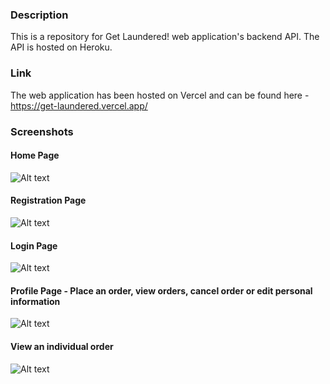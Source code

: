 ### Description

This is a repository for Get Laundered! web application's backend API. The API is hosted on Heroku.

### Link
The web application has been hosted on Vercel and can be found here - https://get-laundered.vercel.app/

### Screenshots

#### Home Page

![Alt text](https://i.ibb.co/BqYGzDh/Get-Laundered.png)

#### Registration Page

![Alt text](https://i.ibb.co/48RJJpK/Get-Laundered-1.png)

#### Login Page

![Alt text](https://i.ibb.co/KDz8m3V/Get-Laundered-2.png)

#### Profile Page - Place an order, view orders, cancel order or edit personal information

![Alt text](https://i.ibb.co/5hZkVHk/Get-Laundered-3.png)

#### View an individual order

![Alt text](https://i.ibb.co/QJrjXsh/Get-Laundered-4.png)
